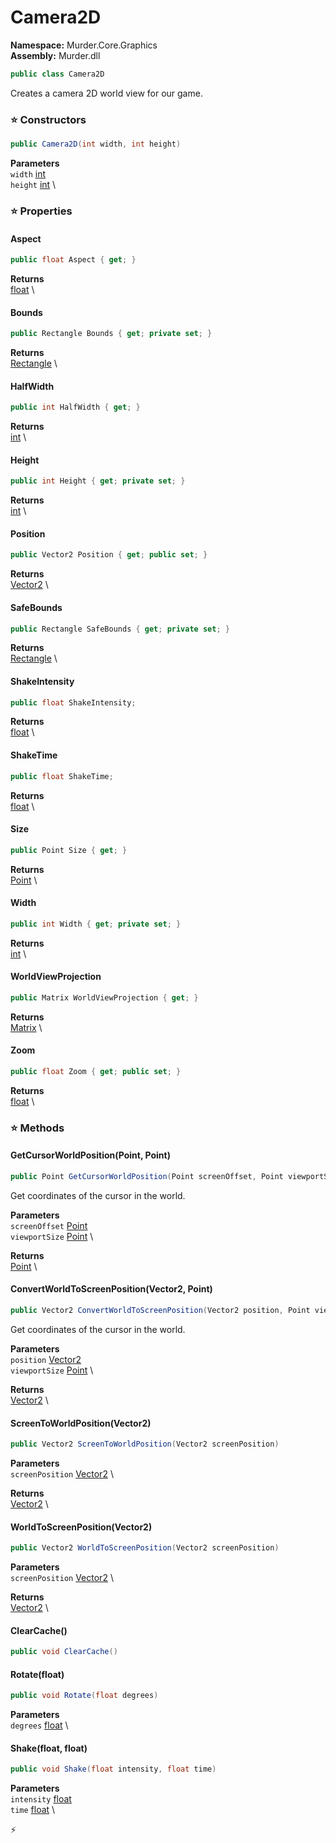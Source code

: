 # Camera2D

**Namespace:** Murder.Core.Graphics \
**Assembly:** Murder.dll

```csharp
public class Camera2D
```

Creates a camera 2D world view for our game.

### ⭐ Constructors
```csharp
public Camera2D(int width, int height)
```

**Parameters** \
`width` [int](https://learn.microsoft.com/en-us/dotnet/api/System.Int32?view=net-7.0) \
`height` [int](https://learn.microsoft.com/en-us/dotnet/api/System.Int32?view=net-7.0) \

### ⭐ Properties
#### Aspect
```csharp
public float Aspect { get; }
```

**Returns** \
[float](https://learn.microsoft.com/en-us/dotnet/api/System.Single?view=net-7.0) \
#### Bounds
```csharp
public Rectangle Bounds { get; private set; }
```

**Returns** \
[Rectangle](../..//Murder/Core/Geometry/Rectangle.html) \
#### HalfWidth
```csharp
public int HalfWidth { get; }
```

**Returns** \
[int](https://learn.microsoft.com/en-us/dotnet/api/System.Int32?view=net-7.0) \
#### Height
```csharp
public int Height { get; private set; }
```

**Returns** \
[int](https://learn.microsoft.com/en-us/dotnet/api/System.Int32?view=net-7.0) \
#### Position
```csharp
public Vector2 Position { get; public set; }
```

**Returns** \
[Vector2](../..//Murder/Core/Geometry/Vector2.html) \
#### SafeBounds
```csharp
public Rectangle SafeBounds { get; private set; }
```

**Returns** \
[Rectangle](../..//Murder/Core/Geometry/Rectangle.html) \
#### ShakeIntensity
```csharp
public float ShakeIntensity;
```

**Returns** \
[float](https://learn.microsoft.com/en-us/dotnet/api/System.Single?view=net-7.0) \
#### ShakeTime
```csharp
public float ShakeTime;
```

**Returns** \
[float](https://learn.microsoft.com/en-us/dotnet/api/System.Single?view=net-7.0) \
#### Size
```csharp
public Point Size { get; }
```

**Returns** \
[Point](../..//Murder/Core/Geometry/Point.html) \
#### Width
```csharp
public int Width { get; private set; }
```

**Returns** \
[int](https://learn.microsoft.com/en-us/dotnet/api/System.Int32?view=net-7.0) \
#### WorldViewProjection
```csharp
public Matrix WorldViewProjection { get; }
```

**Returns** \
[Matrix](https://docs.monogame.net/api/Microsoft.Xna.Framework.Matrix.html) \
#### Zoom
```csharp
public float Zoom { get; public set; }
```

**Returns** \
[float](https://learn.microsoft.com/en-us/dotnet/api/System.Single?view=net-7.0) \
### ⭐ Methods
#### GetCursorWorldPosition(Point, Point)
```csharp
public Point GetCursorWorldPosition(Point screenOffset, Point viewportSize)
```

Get coordinates of the cursor in the world.

**Parameters** \
`screenOffset` [Point](../..//Murder/Core/Geometry/Point.html) \
`viewportSize` [Point](../..//Murder/Core/Geometry/Point.html) \

**Returns** \
[Point](../..//Murder/Core/Geometry/Point.html) \

#### ConvertWorldToScreenPosition(Vector2, Point)
```csharp
public Vector2 ConvertWorldToScreenPosition(Vector2 position, Point viewportSize)
```

Get coordinates of the cursor in the world.

**Parameters** \
`position` [Vector2](../..//Murder/Core/Geometry/Vector2.html) \
`viewportSize` [Point](../..//Murder/Core/Geometry/Point.html) \

**Returns** \
[Vector2](../..//Murder/Core/Geometry/Vector2.html) \

#### ScreenToWorldPosition(Vector2)
```csharp
public Vector2 ScreenToWorldPosition(Vector2 screenPosition)
```

**Parameters** \
`screenPosition` [Vector2](../..//Murder/Core/Geometry/Vector2.html) \

**Returns** \
[Vector2](../..//Murder/Core/Geometry/Vector2.html) \

#### WorldToScreenPosition(Vector2)
```csharp
public Vector2 WorldToScreenPosition(Vector2 screenPosition)
```

**Parameters** \
`screenPosition` [Vector2](../..//Murder/Core/Geometry/Vector2.html) \

**Returns** \
[Vector2](../..//Murder/Core/Geometry/Vector2.html) \

#### ClearCache()
```csharp
public void ClearCache()
```

#### Rotate(float)
```csharp
public void Rotate(float degrees)
```

**Parameters** \
`degrees` [float](https://learn.microsoft.com/en-us/dotnet/api/System.Single?view=net-7.0) \

#### Shake(float, float)
```csharp
public void Shake(float intensity, float time)
```

**Parameters** \
`intensity` [float](https://learn.microsoft.com/en-us/dotnet/api/System.Single?view=net-7.0) \
`time` [float](https://learn.microsoft.com/en-us/dotnet/api/System.Single?view=net-7.0) \



⚡
